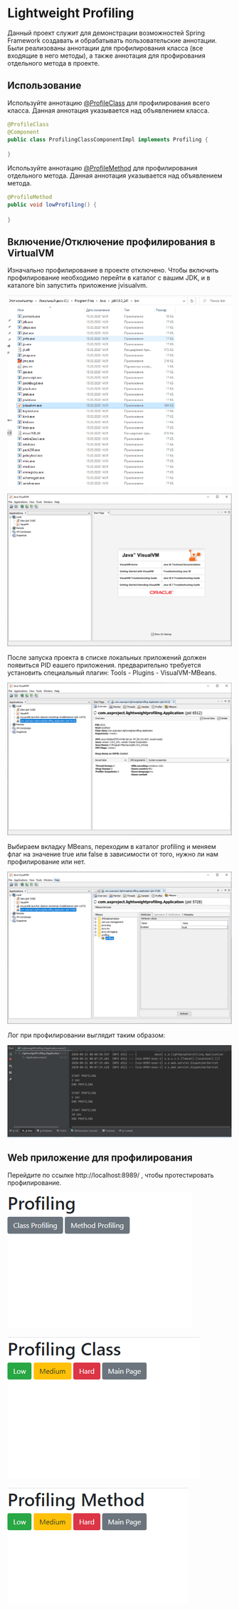 # Lightweight Profiling

Данный проект служит для демонстрации возможностей Spring Framework создавать и 
обрабатывать пользовательские аннотации.
Были реализованы аннотации для профилирования класса (все входящие в него методы), а также 
аннотация для профирования отдельного метода в проекте. 

## Использование

Используйте аннотацию [@ProfileClass]() для профилирования всего класса.
Данная аннотация указывается над объявлением класса.

```java
@ProfileClass
@Component
public class ProfilingClassComponentImpl implements Profiling {

}
```

Используйте аннотацию [@ProfileMethod]() для профилирования отдельного метода.
Данная аннотация указывается над объявлением метода.

```java
@ProfileMethod
public void lowProfiling() {

}
```

## Включение/Отключение профилирования в VirtualVM
Изначально профилирование в проекте отключено.
Чтобы включить профилирование необходимо перейти в каталог с вашим JDK, и в каталоге bin запустить приложение jvisualvm.

![jvisualvm location](src/main/resources/images/img1.PNG)

![jvisualvm](src/main/resources/images/img2.PNG)

После запуска проекта в списке локальных приложений должен появиться PID еашего приложения.
предварительно требуется установить специальный плагин: Tools - Plugins - VisualVM-MBeans.

![jvisualvm](src/main/resources/images/img3.PNG)

Выбираем вкладку MBeans, переходим в каталог profiling и меняем флаг на значение true или false в зависимости от того,
нужно ли нам профилирование или нет.

![jvisualvm](src/main/resources/images/img8.PNG)

Лог при профилировании выглядит таким образом:

![log](src/main/resources/images/img7.PNG)

## Web приложение для профилирования

Перейдите по ссылке http://localhost:8989/ , чтобы протестировать профилирование. 

![log](src/main/resources/images/img4.PNG)

![log](src/main/resources/images/img5.PNG)

![log](src/main/resources/images/img6.PNG)